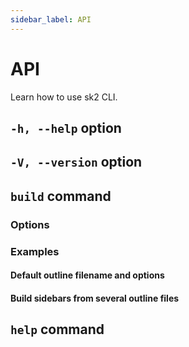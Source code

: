 ```yaml
---
sidebar_label: API
---
```


# API

Learn how to use sk2 CLI.

## `-h, --help` option

## `-V, --version` option

## `build` command

### Options

### Examples

#### Default outline filename and options

#### Build sidebars from several outline files
  
  

## `help` command

